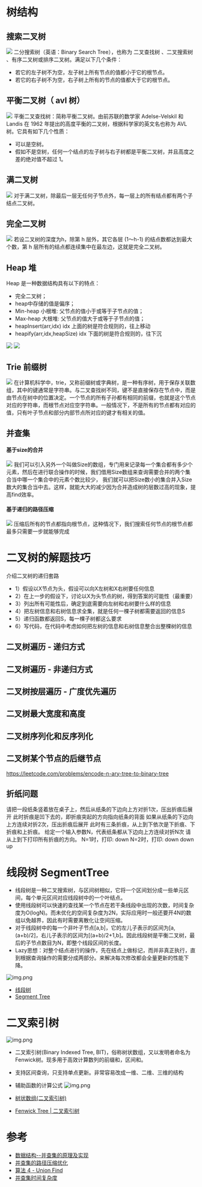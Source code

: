 # 树结构

## 搜索二叉树

![](../../../../../../resources/image/algoruthm/二叉搜索树.png)
二分搜索树（英语：Binary Search Tree），也称为 二叉查找树 、二叉搜索树 、有序二叉树或排序二叉树。满足以下几个条件：

- 若它的左子树不为空，左子树上所有节点的值都小于它的根节点。
- 若它的右子树不为空，右子树上所有的节点的值都大于它的根节点。

## 平衡二叉树（ avl 树）

![](../../../../../../resources/image/algoruthm/平衡二叉树.png)
平衡二叉查找树：简称平衡二叉树。由前苏联的数学家 Adelse-Velskil 和 Landis 在 1962 年提出的高度平衡的二叉树，根据科学家的英文名也称为 AVL 树。它具有如下几个性质：

- 可以是空树。
- 假如不是空树，任何一个结点的左子树与右子树都是平衡二叉树，并且高度之差的绝对值不超过 1。

## 满二叉树

![](../../../../../../resources/image/algoruthm/满二叉树.jpg)
对于满二叉树，除最后一层无任何子节点外，每一层上的所有结点都有两个子结点二叉树。

## 完全二叉树

![](../../../../../../resources/image/algoruthm/完全二叉树.jpeg)
若设二叉树的深度为h，除第 h 层外，其它各层 (1～h-1) 的结点数都达到最大个数，第 h 层所有的结点都连续集中在最左边，这就是完全二叉树。

## Heap 堆

Heap 是一种数据结构具有以下的特点：

- 完全二叉树；
- heap中存储的值是偏序；
- Min-heap 小根堆: 父节点的值小于或等于子节点的值；
- Max-heap 大根堆: 父节点的值大于或等于子节点的值；
- heapInsert(arr,idx) idx 上面的树是符合规则的，往上移动
- heapify(arr,idx,heapSize) idx 下面的树是符合规则的，往下沉

![](../../../image/Max&Min-heap.png)
![](../../../image/heap-structure.png)

## Trie 前缀树

![](../../../image/Trie.png)
在计算机科学中，trie，又称前缀树或字典树，是一种有序树，用于保存关联数组，其中的键通常是字符串。与二叉查找树不同，键不是直接保存在节点中，而是由节点在树中的位置决定。一个节点的所有子孙都有相同的前缀，也就是这个节点对应的字符串，而根节点对应空字符串。一般情况下，不是所有的节点都有对应的值，只有叶子节点和部分内部节点所对应的键才有相关的值。

## 并查集

#### 基于size的合并

![](../../../image/并查集.png)
我们可以引入另外一个叫做Size的数组，专门用来记录每一个集合都有多少个元素，然后在进行联合操作的时候，我们借用Size数组来查询需要合并的两个集合当中哪一个集合中的元素个数比较少，
我们就可以把Size数小的集合并入Size数大的集合当中去。这样，就能大大的减少因为合并造成树的层数过高的现象，提高find效率。

#### 基于递归的路径压缩

![](../../../image/并查集-路径压缩.jpg)
压缩后所有的节点都指向根节点，这种情况下，我们搜索任何节点的根节点都最多只需要一步就能够完成

# 二叉树的解题技巧

介绍二叉树的递归套路

- 1）假设以X节点为头，假设可以向X左树和X右树要任何信息
- 2）在上一步的假设下，讨论以X为头节点的树，得到答案的可能性（最重要）
- 3）列出所有可能性后，确定到底需要向左树和右树要什么样的信息
- 4）把左树信息和右树信息求全集，就是任何一棵子树都需要返回的信息S
- 5）递归函数都返回S，每一棵子树都这么要求
- 6）写代码，在代码中考虑如何把左树的信息和右树信息整合出整棵树的信息

## 二叉树遍历 - 递归方式

## 二叉树遍历 - 非递归方式

## 二叉树按层遍历 - 广度优先遍历

## 二叉树最大宽度和高度

## 二叉树序列化和反序列化

## 二叉树某个节点的后继节点

https://leetcode.com/problems/encode-n-ary-tree-to-binary-tree

## 折纸问题

请把一段纸条竖着放在桌子上，然后从纸条的下边向上方对折1次，压出折痕后展开 此时折痕是凹下去的，即折痕突起的方向指向纸条的背面 如果从纸条的下边向上方连续对折2次，压出折痕后展开 此时有三条折痕，从上到下依次是下折痕、下折痕和上折痕。
给定一个输入参数N，代表纸条都从下边向上方连续对折N次 请从上到下打印所有折痕的方向。 N=1时，打印: down N=2时，打印: down down up

# 线段树 SegmentTree

- 线段树是一种二叉搜索树，与区间树相似，它将一个区间划分成一些单元区间，每个单元区间对应线段树中的一个叶结点。
- 使用线段树可以快速的查找某一个节点在若干条线段中出现的次数，时间复杂度为O(logN)。而未优化的空间复杂度为2N，实际应用时一般还要开4N的数组以免越界，因此有时需要离散化让空间压缩。
- 对于线段树中的每一个非叶子节点[a,b]，它的左儿子表示的区间为[a,(a+b)/2]，右儿子表示的区间为[(a+b)/2+1,b]。因此线段树是平衡二叉树，最后的子节点数目为N，即整个线段区间的长度。
- Lazy思想：对整个结点进行的操作，先在结点上做标记，而并非真正执行，直到根据查询操作的需要分成两部分。来解决每次修改都会全量更新的性能下降。

![img.png](../../../../../../resources/image/algoruthm/线段树.png)

- [线段树](https://oi-wiki.org/ds/seg/)
- [Segment Tree](https://cp-algorithms.com/data_structures/segment_tree.html)

# 二叉索引树

![img.png](../../../../../../resources/image/algoruthm/二叉索引树.png)

- 二叉索引树(Binary Indexed Tree, BIT)，俗称树状数组，又以发明者命名为Fenwick树。现多用于高效计算数列的前缀和，区间和。
- 支持区间查询，只支持单点更新。非常容易改成一维、二维、三维的结构
- 辅助函数的计算公式
  ![img.png](../../../../../../resources/image/algoruthm/二叉索引树-2.png)

- [树状数组(二叉索引树)](https://yanglei253.github.io/2020/07/17/dataStructure/dataStructure-binaryindexedtree/)
- [Fenwick Tree | 二叉索引树 ](https://zhuanlan.zhihu.com/p/94432288)

# 参考

- [数据结构--并查集的原理及实现](https://www.cnblogs.com/hapjin/p/5478352.html)
- [并查集的路径压缩优化](https://blog.csdn.net/qq_19782019/article/details/78919990)
- [算法 4 - Union Find](https://algs4.cs.princeton.edu/15uf/)
- [并查集时间复杂度](https://oi-wiki.org/ds/dsu-complexity/)
